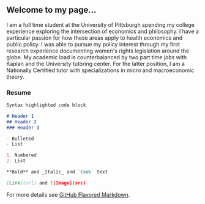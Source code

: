 ## Welcome to my page...

I am a full time student at the University of Pittsburgh spending my college experience exploring the intersection of economics and philosophy. I have a particular passion for how these areas apply to health economics and public policy. I was able to pursue my policy interest through my first research experience documenting women's rights legislation around the globe. 
My academic load is counterbalanced by two part time jobs with Kaplan and the University tutoring center. For the latter position, I am a Nationally Certified tutor with specializations in micro and macroeconomic theory. 

### Resume

```markdown
Syntax highlighted code block

# Header 1
## Header 2
### Header 3

- Bulleted
- List

1. Numbered
2. List

**Bold** and _Italic_ and `Code` text

[Link](url) and ![Image](src)
```

For more details see [GitHub Flavored Markdown](https://guides.github.com/features/mastering-markdown/).
